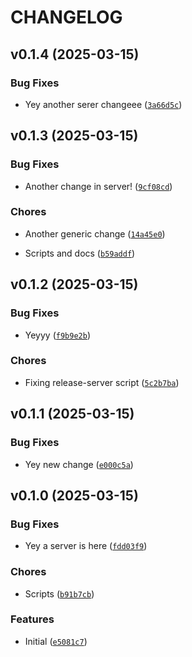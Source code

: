 # CHANGELOG

<!-- version list -->

## v0.1.4 (2025-03-15)

### Bug Fixes

- Yey another serer changeee
  ([`3a66d5c`](https://github.com/asaf/uvwsrepo/commit/3a66d5cb877f19c2a2bdd620e1bab1f320fda678))


## v0.1.3 (2025-03-15)

### Bug Fixes

- Another change in server!
  ([`9cf08cd`](https://github.com/asaf/uvwsrepo/commit/9cf08cdfbfe43d771f917adcdd40d1083eff494e))

### Chores

- Another generic change
  ([`14a45e0`](https://github.com/asaf/uvwsrepo/commit/14a45e02f4b197a80657552d454f27beaeedc52b))

- Scripts and docs
  ([`b59addf`](https://github.com/asaf/uvwsrepo/commit/b59addf0c1f01446fcdf012114cf0c6865e67370))


## v0.1.2 (2025-03-15)

### Bug Fixes

- Yeyyy
  ([`f9b9e2b`](https://github.com/asaf/uvwsrepo/commit/f9b9e2b1eb5c019e3f8a3cca419c3039536a026e))

### Chores

- Fixing release-server script
  ([`5c2b7ba`](https://github.com/asaf/uvwsrepo/commit/5c2b7ba16d0b3c5785fd1e10a8a3e3b6b3d5c1d0))


## v0.1.1 (2025-03-15)

### Bug Fixes

- Yey new change
  ([`e000c5a`](https://github.com/asaf/uvwsrepo/commit/e000c5aad7f05d017dbc4ae7ca697c0460b1fbd9))


## v0.1.0 (2025-03-15)

### Bug Fixes

- Yey a server is here
  ([`fdd03f9`](https://github.com/asaf/uvwsrepo/commit/fdd03f91fcfa005907d31cdffa09570a3338851e))

### Chores

- Scripts
  ([`b91b7cb`](https://github.com/asaf/uvwsrepo/commit/b91b7cba3919d84b0e6db61ec27f8e0af7fcd993))

### Features

- Initial
  ([`e5081c7`](https://github.com/asaf/uvwsrepo/commit/e5081c728a376779a56193665a2f051d40c3977f))

